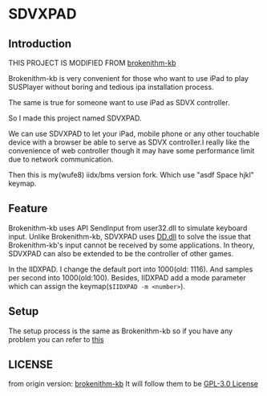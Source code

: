 # SDVXPAD

## Introduction

THIS PROJECT IS MODIFIED FROM [brokenithm-kb](https://github.com/4yn/brokenithm-kb)

Brokenithm-kb is very convenient for those who want to use iPad to play SUSPlayer without boring and tedious ipa installation process.

The same is true for someone want to use iPad as SDVX controller.

So I made this project named SDVXPAD.

We can use SDVXPAD to let your iPad, mobile phone or any other touchable device with a browser be able to serve as SDVX controller.I really like the convenience of web controller though it may have some performance limit due to network communication.

Then this is my(wufe8) iidx/bms version fork. Which use "asdf Space hjkl" keymap.

## Feature

Brokenithm-kb uses API SendInput from user32.dll to simulate keyboard input. Unlike Brokenithm-kb, SDVXPAD uses [DD.dll](https://github.com/ddxoft/master) to solve the issue that Brokenithm-kb's input cannot be received by some applications. In theory, SDVXPAD can also be extended to be the controller of other games.

In the IIDXPAD. I change the default port into 1000(old: 1116). And samples per second into 1000(old:100).
Besides, IIDXPAD add a mode parameter which can assign the keymap(`$IIDXPAD -m <number>`).

## Setup

The setup process is the same as Brokenithm-kb so if you have any problem you can refer to [this](https://github.com/4yn/brokenithm-kb)

## LICENSE
from origin version: [brokenithm-kb](https://github.com/4yn/brokenithm-kb)
It will follow them to be [GPL-3.0 License](https://github.com/4yn/brokenithm-kb/blob/dev/LICENSE)
